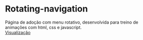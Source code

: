 # Rotating-navigation
Página de adoção com menu rotativo, desenvolvida para treino de animações com html, css e javascript.<br>
<a target="_blank" href="https://felipelouzeiro.github.io/Rotating-navigation/">Visualização</a>
